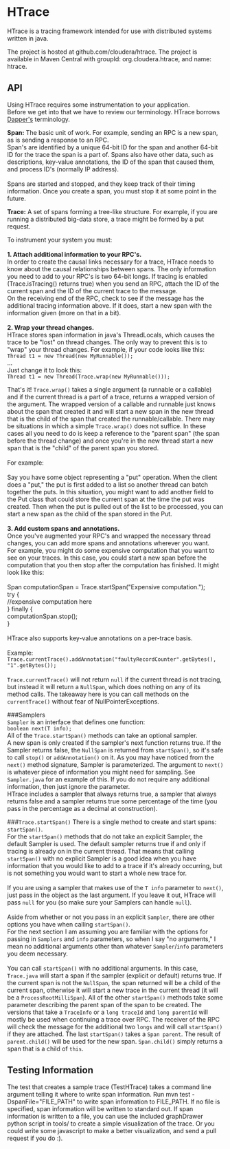 HTrace
======
HTrace is a tracing framework intended for use with distributed systems written in java.  

The project is hosted at github.com/cloudera/htrace.
The project is available in Maven Central with groupId: org.cloudera.htrace, and name: htrace.

API
---
Using HTrace requires some instrumentation to your application.  
Before we get into that we have to review our terminology.  HTrace
borrows [Dapper's](http://research.google.com/pubs/pub36356.html)
terminology.  
  
<b>Span:</b> The basic unit of work. For example, sending an RPC is a
new span, as is sending a response to an RPC.  
Span's are identified by a unique 64-bit ID for the span and another
64-bit ID for the trace the span is a part of.  Spans also have other
data, such as descriptions, key-value annotations, the ID of the span
that caused them, and process ID's (normally IP address).  
<br>
Spans are started and stopped, and they keep track of their timing
information.  Once you create a span, you must stop it at some point
in the future.  
  
<b>Trace:</b> A set of spans forming a tree-like structure.  For
example, if you are running a distributed big-data store, a trace
might be formed by a put request. 

To instrument your system you must:  
<br>
<b>1. Attach additional information to your RPC's.</b>  
In order to create the causal links necessary for a trace, HTrace
needs to know about the causal
relationships between spans.  The only information you need to add to
your RPC's is two 64-bit longs.  If tracing is enabled (Trace.isTracing()
returns true) when you send an RPC, attach the ID of the current span
and the ID of the current trace to the message.  
On the receiving end of the RPC, check to see if the message has the
additional tracing information above.  If it does, start a new span
with the information given (more on that in a bit).  
<br>
<b>2. Wrap your thread changes.</b>  
HTrace stores span information in java's ThreadLocals, which causes
the trace to be "lost" on thread changes. The only way to prevent
this is to "wrap" your thread changes. For example, if your code looks
like this:  
`Thread t1 = new Thread(new MyRunnable());`  
...  
Just change it to look this:  
`Thread t1 = new Thread(Trace.wrap(new MyRunnable()));`

That's it! `Trace.wrap()` takes a single argument (a runnable or a
callable) and if the current thread is a part of a trace, returns a
wrapped version of the argument.  The wrapped version of a callable
and runnable just knows about the span that created it and will start
a new span in the new thread that is the child of the span that
created the runnable/callable.  There may be situations in which a
simple `Trace.wrap()` does not suffice.  In these cases all you need
to do is keep a reference to the "parent span" (the span before the
thread change) and once you're in the new thread start a new span that
is the "child" of the parent span you stored.  
<br>
For example:  
<br>
Say you have some object representing a "put" operation.  When the
client does a "put," the put is first added to a list so another
thread can batch together the puts. In this situation, you
might want to add another field to the Put class that could store the
current span at the time the put was created.  Then when the put is
pulled out of the list to be processed, you can start a new span as
the child of the span stored in the Put.  
<br>
<b>3. Add custom spans and annotations.</b>  
Once you've augmented your RPC's and wrapped the necessary thread
changes, you can add more spans and annotations wherever you want.  
For example, you might do some expensive computation that you want to
see on your traces.  In this case, you could start a new span before
the computation that you then stop after the computation has
finished. It might look like this:  
<br>
    Span computationSpan = Trace.startSpan("Expensive computation.");  
    try {  
        //expensive computation here  
    } finally {  
        computationSpan.stop();  
    }  
<br>
HTrace also supports key-value annotations on a per-trace basis.  
<br>
Example:  
`Trace.currentTrace().addAnnotation("faultyRecordCounter".getBytes(),
"1".getBytes());`  
<br>
`Trace.currentTrace()` will not return `null` if the current thread is
not tracing, but instead it will return a `NullSpan`, which does
nothing on any of its method calls. The takeaway here is you can call
methods on the `currentTrace()` without fear of NullPointerExceptions.

###Samplers  
`Sampler` is an interface that defines one function:  
`boolean next(T info);`  
All of the `Trace.startSpan()` methods can take an optional sampler.  
A new span is only created if the sampler's next function returns
true.  If the Sampler returns false, the `NullSpan` is returned from
`startSpan()`, so it's safe to call `stop()` or `addAnnotation()` on it.
As you may have noticed from the `next()` method signature, Sampler is
parameterized.  The argument to `next()` is whatever piece of
information you might need for sampling.  See `Sampler.java` for an
example of this.  If you do not require any additional information,
then just ignore the parameter.  
HTrace includes  a sampler that always returns true, a
sampler that always returns false and a sampler returns true some
percentage of the time (you pass in the percentage as a decimal at construction). 

###`Trace.startSpan()` 
There is a single method to create and start spans: `startSpan()`.  
For the `startSpan()` methods that do not take an explicit Sampler, the
default Sampler is used.  The default sampler returns true if and only
if tracing is already on in the current thread.  That means that
calling `startSpan()` with no explicit Sampler is a good idea when you
have information that you would like to add to a trace if it's already
occurring, but is not something you would want to start a whole new
trace for.  
<br>
If you are using a sampler that makes use of the `T info` parameter to
`next()`, just pass in the object as the last argument.  If you leave it
out, HTrace will pass `null` for you (so make sure your Samplers can
handle `null`).  
<br>
Aside from whether or not you pass in an explicit `Sampler`, there are
other options you have when calling `startSpan()`.  
For the next section I am assuming you are familiar with the options
for passing in `Samplers` and `info` parameters, so when I say "no
arguments," I mean no additional arguments other than whatever
`Sampler`/`info` parameters you deem necessary.  
<br>
You can call `startSpan()` with no additional arguments.
In this case, `Trace.java` will start a span if the sampler (explicit
or default) returns true. If the current span is not the `NullSpan`, the span
returned will be a child of the current span, otherwise it will start
a new trace in the current thread (it will be a
`ProcessRootMilliSpan`). All of the other `startSpan()` methods take some
parameter describing the parent span of the span to be created. The
versions that take a `TraceInfo` or a `long traceId` and `long
parentId` will mostly be used when continuing a trace over RPC. The
receiver of the RPC will check the message for the additional two
`longs` and will call `startSpan()` if they are attached.  The last
`startSpan()` takes a `Span parent`.  The result of `parent.child()`
will be used for the new span.  `Span.child()` simply returns a span
that is a child of `this`. 

Testing Information
-------------------------------

The test that creates a sample trace (TestHTrace) takes a command line argument telling it where to write span information. Run mvn test -DspanFile="FILE\_PATH" to write span information to FILE_PATH. If no file is specified, span information will be written to standard out. If span information is written to a file, you can use the included graphDrawer python script in tools/ to create a simple visualization of the trace. Or you could write some javascript to make a better visualization, and send a pull request if you do :). 
